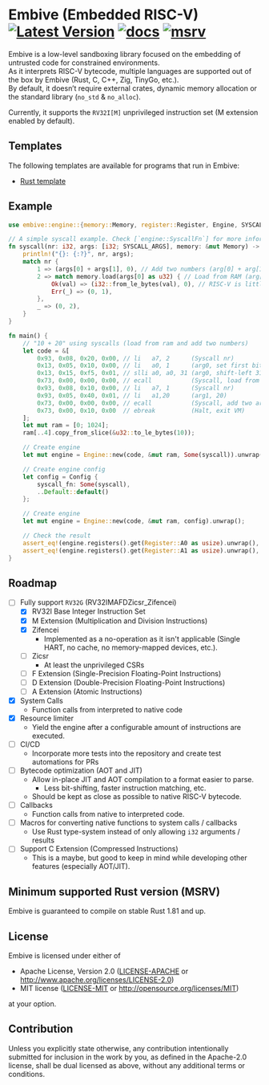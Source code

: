 # Embive (Embedded RISC-V) [![Latest Version]][crates.io] [![docs]][docs.rs] [![msrv]][Rust 1.81]

[Latest Version]: https://img.shields.io/crates/v/embive.svg
[crates.io]: https://crates.io/crates/embive
[docs]: https://docs.rs/embive/badge.svg
[docs.rs]: https://docs.rs/embive
[msrv]: https://img.shields.io/crates/msrv/embive.svg?label=msrv&color=lightgray
[Rust 1.81]: https://blog.rust-lang.org/2024/09/05/Rust-1.81.0.html

Embive is a low-level sandboxing library focused on the embedding of untrusted code for constrained environments.  
As it interprets RISC-V bytecode, multiple languages are supported out of the box by Embive (Rust, C, C++, Zig, TinyGo, etc.).  
By default, it doesn’t require external crates, dynamic memory allocation or the standard library (`no_std` & `no_alloc`).

Currently, it supports the `RV32I[M]` unprivileged instruction set (M extension enabled by default).

## Templates
The following templates are available for programs that run in Embive:
- [Rust template](https://github.com/embive/embive-rust-template)

## Example
```rust
use embive::engine::{memory::Memory, register::Register, Engine, SYSCALL_ARGS};

// A simple syscall example. Check [`engine::SyscallFn`] for more information.
fn syscall(nr: i32, args: [i32; SYSCALL_ARGS], memory: &mut Memory) -> (i32, i32) {
    println!("{}: {:?}", nr, args);
    match nr {
        1 => (args[0] + args[1], 0), // Add two numbers (arg[0] + arg[1])
        2 => match memory.load(args[0] as u32) { // Load from RAM (arg[0])
            Ok(val) => (i32::from_le_bytes(val), 0), // RISC-V is little endian
            Err(_) => (0, 1),
        },
        _ => (0, 2),
    }
}

fn main() {
    // "10 + 20" using syscalls (load from ram and add two numbers)
    let code = &[
        0x93, 0x08, 0x20, 0x00, // li   a7, 2      (Syscall nr)
        0x13, 0x05, 0x10, 0x00, // li   a0, 1      (arg0, set first bit)
        0x13, 0x15, 0xf5, 0x01, // slli a0, a0, 31 (arg0, shift-left 31 bits)
        0x73, 0x00, 0x00, 0x00, // ecall           (Syscall, load from arg0)
        0x93, 0x08, 0x10, 0x00, // li   a7, 1      (Syscall nr)
        0x93, 0x05, 0x40, 0x01, // li   a1,20      (arg1, 20)
        0x73, 0x00, 0x00, 0x00, // ecall           (Syscall, add two args)
        0x73, 0x00, 0x10, 0x00  // ebreak          (Halt, exit VM)
    ];
    let mut ram = [0; 1024];
    ram[..4].copy_from_slice(&u32::to_le_bytes(10));

    // Create engine
    let mut engine = Engine::new(code, &mut ram, Some(syscall)).unwrap();

    // Create engine config
    let config = Config {
        syscall_fn: Some(syscall),
        ..Default::default()
    };

    // Create engine
    let mut engine = Engine::new(code, &mut ram, config).unwrap();

    // Check the result
    assert_eq!(engine.registers().get(Register::A0 as usize).unwrap(), 30);
    assert_eq!(engine.registers().get(Register::A1 as usize).unwrap(), 0);
}
```

## Roadmap
- [ ] Fully support `RV32G` (RV32IMAFDZicsr_Zifencei)
    - [x] RV32I Base Integer Instruction Set
    - [x] M Extension (Multiplication and Division Instructions)
    - [x] Zifencei
        - Implemented as a no-operation as it isn't applicable (Single HART, no cache, no memory-mapped devices, etc.).
    - [ ] Zicsr
        - At least the unprivileged CSRs
    - [ ] F Extension (Single-Precision Floating-Point Instructions)
    - [ ] D Extension (Double-Precision Floating-Point Instructions)
    - [ ] A Extension (Atomic Instructions)
- [x] System Calls
    - Function calls from interpreted to native code
- [x] Resource limiter
    - Yield the engine after a configurable amount of instructions are executed.
- [ ] CI/CD
    - Incorporate more tests into the repository and create test automations for PRs
- [ ] Bytecode optimization (AOT and JIT)
    - Allow in-place JIT and AOT compilation to a format easier to parse.
        - Less bit-shifting, faster instruction matching, etc.
    - Should be kept as close as possible to native RISC-V bytecode.
- [ ] Callbacks
    - Function calls from native to interpreted code.
- [ ] Macros for converting native functions to system calls / callbacks
    - Use Rust type-system instead of only allowing `i32` arguments / results
- [ ] Support C Extension (Compressed Instructions)
    - This is a maybe, but good to keep in mind while developing other features (especially AOT/JIT).


## Minimum supported Rust version (MSRV)
Embive is guaranteed to compile on stable Rust 1.81 and up.

## License

Embive is licensed under either of

- Apache License, Version 2.0 ([LICENSE-APACHE](LICENSE-APACHE) or
  <http://www.apache.org/licenses/LICENSE-2.0>)
- MIT license ([LICENSE-MIT](LICENSE-MIT) or <http://opensource.org/licenses/MIT>)

at your option.

## Contribution

Unless you explicitly state otherwise, any contribution intentionally submitted
for inclusion in the work by you, as defined in the Apache-2.0 license, shall be
dual licensed as above, without any additional terms or conditions.
